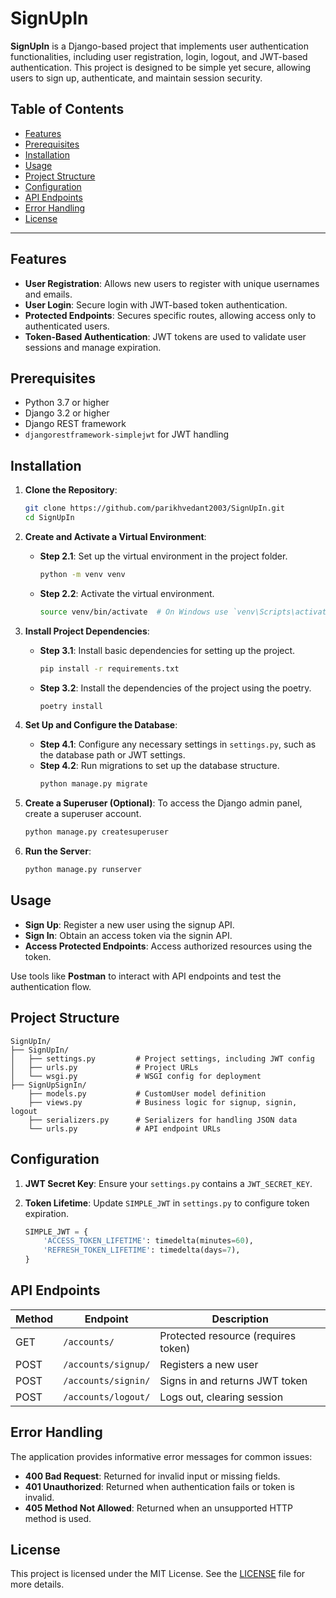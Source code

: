 # SignUpIn

**SignUpIn** is a Django-based project that implements user authentication functionalities, including user registration, login, logout, and JWT-based authentication. This project is designed to be simple yet secure, allowing users to sign up, authenticate, and maintain session security.

## Table of Contents

- [Features](#features)
- [Prerequisites](#prerequisites)
- [Installation](#installation)
- [Usage](#usage)
- [Project Structure](#project-structure)
- [Configuration](#configuration)
- [API Endpoints](#api-endpoints)
- [Error Handling](#error-handling)
- [License](#license)

---

## Features

- **User Registration**: Allows new users to register with unique usernames and emails.
- **User Login**: Secure login with JWT-based token authentication.
- **Protected Endpoints**: Secures specific routes, allowing access only to authenticated users.
- **Token-Based Authentication**: JWT tokens are used to validate user sessions and manage expiration.

## Prerequisites

- Python 3.7 or higher
- Django 3.2 or higher
- Django REST framework
- `djangorestframework-simplejwt` for JWT handling

## Installation

1. **Clone the Repository**:
   ```bash
   git clone https://github.com/parikhvedant2003/SignUpIn.git
   cd SignUpIn
   ```

2. **Create and Activate a Virtual Environment**:
   - **Step 2.1**: Set up the virtual environment in the project folder.
     ```bash
     python -m venv venv
     ```
   - **Step 2.2**: Activate the virtual environment.
     ```bash
     source venv/bin/activate  # On Windows use `venv\Scripts\activate`
     ```

3. **Install Project Dependencies**:
   - **Step 3.1**: Install basic dependencies for setting up the project.
     ```bash
     pip install -r requirements.txt
     ```
   - **Step 3.2**: Install the dependencies of the project using the poetry.
     ```bash
     poetry install
     ```

4. **Set Up and Configure the Database**:
   - **Step 4.1**: Configure any necessary settings in `settings.py`, such as the database path or JWT settings.
   - **Step 4.2**: Run migrations to set up the database structure.
     ```bash
     python manage.py migrate
     ```

5. **Create a Superuser (Optional)**:
   To access the Django admin panel, create a superuser account.
   ```bash
   python manage.py createsuperuser
   ```

6. **Run the Server**:
   ```bash
   python manage.py runserver
   ```

## Usage

- **Sign Up**: Register a new user using the signup API.
- **Sign In**: Obtain an access token via the signin API.
- **Access Protected Endpoints**: Access authorized resources using the token.

Use tools like **Postman** to interact with API endpoints and test the authentication flow.

## Project Structure

```
SignUpIn/
├── SignUpIn/
│   ├── settings.py         # Project settings, including JWT config
│   ├── urls.py             # Project URLs
│   └── wsgi.py             # WSGI config for deployment
├── SignUpSignIn/
    ├── models.py           # CustomUser model definition
    ├── views.py            # Business logic for signup, signin, logout
    ├── serializers.py      # Serializers for handling JSON data
    └── urls.py             # API endpoint URLs
```

## Configuration

1. **JWT Secret Key**: Ensure your `settings.py` contains a `JWT_SECRET_KEY`.
2. **Token Lifetime**:
   Update `SIMPLE_JWT` in `settings.py` to configure token expiration.
   
   ```python
   SIMPLE_JWT = {
       'ACCESS_TOKEN_LIFETIME': timedelta(minutes=60),
       'REFRESH_TOKEN_LIFETIME': timedelta(days=7),
   }
   ```

## API Endpoints

| Method | Endpoint            | Description                         |
|--------|---------------------|-------------------------------------|
| GET    | `/accounts/`        | Protected resource (requires token) |
| POST   | `/accounts/signup/` | Registers a new user                |
| POST   | `/accounts/signin/` | Signs in and returns JWT token      |
| POST   | `/accounts/logout/` | Logs out, clearing session          |

## Error Handling

The application provides informative error messages for common issues:
- **400 Bad Request**: Returned for invalid input or missing fields.
- **401 Unauthorized**: Returned when authentication fails or token is invalid.
- **405 Method Not Allowed**: Returned when an unsupported HTTP method is used.

## License

This project is licensed under the MIT License. See the [LICENSE](LICENSE) file for more details.
